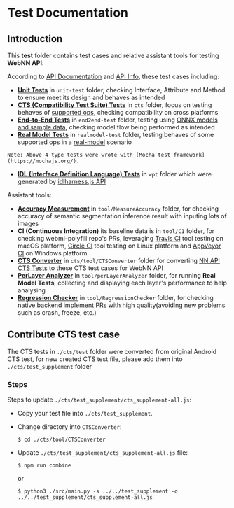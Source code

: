 # Test Documentation
## Introduction
This **test** folder contains test cases and relative assistant tools for testing **WebNN API**.

According to [API Documentation](https://github.com/intel/webml-polyfill/blob/master/docs/api.md) and [API Info](https://github.com/intel/webml-polyfill/blob/master/src/nn/Enums.js), these test cases including:
* [**Unit Tests**](https://github.com/intel/webml-polyfill/tree/master/test/unit-test) in `unit-test` folder, checking Interface, Attribute and Method to ensure meet its design and behaves as intended
* [**CTS (Compatibility Test Suite) Tests**](https://github.com/intel/webml-polyfill/tree/master/test/cts) in `cts` folder, focus on testing behaves of [supported ops](https://github.com/intel/webml-polyfill/blob/master/docs/supported_ops.md), checking compatibility on cross platforms
* [**End-to-End Tests**](https://github.com/intel/webml-polyfill/tree/master/test/end2end-test) in `end2end-test` folder, testing using [ONNX models and sample data](https://github.com/intel/webml-polyfill/blob/master/test/end2end-test/README.md), checking model flow being performed as intended
* [**Real Model Tests**](https://github.com/intel/webml-polyfill/tree/master/test/realmodel-test) in `realmodel-test` folder, testing behaves of some supported ops in a [real-model](https://github.com/intel/webml-polyfill/tree/master/test/realmodel#3-supported-onnxjs-models) scenario
```
Note: Above 4 type tests were wrote with [Mocha test framework](https://mochajs.org/).
```
* [**IDL (Interface Definition Language) Tests**](https://github.com/intel/webml-polyfill/tree/master/test/wpt) in `wpt` folder which were generated by [idlharness.js API](https://web-platform-tests.org/writing-tests/idlharness.html)

Assistant tools:
* [**Accuracy Measurement**](https://github.com/intel/webml-polyfill/tree/master/test/tools/MeasureAccuracy) in `tool/MeasureAccuracy` folder, for checking accuracy of semantic segmentation inference result with inputing lots of images
* **CI (Continuous Integration)**  its baseline data is in `tool/CI` folder, for checking webml-polyfill repo's PRs, leveraging [Travis CI](https://travis-ci.com/) tool testing on macOS platform, [Circle CI](https://circleci.com/) tool testing on Linux platform and [AppVeyor CI](https://www.appveyor.com/) on Windows platform
* [**CTS Converter**](https://github.com/intel/webml-polyfill/tree/master/test/cts/tool/CTSConverter) in `cts/tool/CTSConverter` folder for converting [NN API CTS Tests](https://android.googlesource.com/platform/frameworks/ml/+/refs/tags/android-cts-10.0_r2) to these CTS test cases for WebNN API
* [**PerLayer Analyzer**](https://github.com/intel/webml-polyfill/tree/master/test/tools/perLayerAnalyzer) in `tool/perLayerAnalyzer` folder, for running **Real Model Tests**, collecting and displaying each layer's performance to help analysing
* [**Regression Checker**](https://github.com/intel/webml-polyfill/tree/master/test/tools/RegressionChecker) in `tool/RegressionChecker` folder, for checking native backend implement PRs with high quality(avoiding new problems such as crash, freeze, etc.)


## Contribute CTS test case
The CTS tests in `./cts/test` folder were converted from original Android CTS test, for new created CTS test file, please add them into `./cts/test_supplement` folder

### Steps
Steps to update `./cts/test_supplement/cts_supplement-all.js`:
* Copy your test file into `./cts/test_supplement`.
* Change directory into `CTSConverter`:

    ```shell
    $ cd ./cts/tool/CTSConverter
    ```

* Update `./cts/test_supplement/cts_supplement-all.js` file:

    ```shell
    $ npm run combine
    ```

    or

    ```shell
    $ python3 ./src/main.py -s ../../test_supplement -o ../../test_supplement/cts_supplement-all.js
    ```
